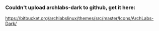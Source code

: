 ### Couldn't upload archlabs-dark to github, get it here:

https://bitbucket.org/archlabslinux/themes/src/master/Icons/ArchLabs-Dark/
